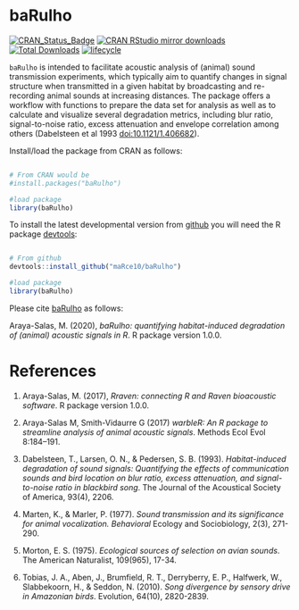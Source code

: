 # baRulho


[![CRAN\_Status\_Badge](http://www.r-pkg.org/badges/version/baRulho)](https://cran.r-project.org/package=baRulho)
[![CRAN RStudio mirror downloads](http://cranlogs.r-pkg.org/badges/baRulho)](http://www.r-pkg.org/pkg/baRulho)
[![Total Downloads](http://cranlogs.r-pkg.org/badges/grand-total/baRulho)](http://www.r-pkg.org/badges/grand-total/baRulho)
[![lifecycle](https://img.shields.io/badge/lifecycle-experimental-orange.svg)](https://www.tidyverse.org/lifecycle/#experimental)

`baRulho` is intended to facilitate acoustic analysis of (animal) sound transmission experiments, which typically aim to quantify changes in signal structure when transmitted in a given habitat by broadcasting and re-recording animal sounds at increasing distances. The package offers a workflow with functions to prepare the data set for analysis as well as to calculate and visualize several degradation metrics, including blur ratio, signal-to-noise ratio, excess attenuation and envelope correlation among others (Dabelsteen et al 1993 <doi:10.1121/1.406682>).

Install/load the package from CRAN as follows:

```r

# From CRAN would be
#install.packages("baRulho")

#load package
library(baRulho)

```

To install the latest developmental version from [github](http://github.com/) you will need the R package [devtools](https://cran.r-project.org/package=devtools):

```r

# From github
devtools::install_github("maRce10/baRulho")

#load package
library(baRulho)

```

Please cite [baRulho](https://marce10.github.io/baRulho/) as follows:

Araya-Salas, M. (2020), *baRulho: quantifying habitat-induced degradation of (animal) acoustic signals in R*. R package version 1.0.0.

# References

1. Araya-Salas, M. (2017), *Rraven: connecting R and Raven bioacoustic software*. R package version 1.0.0.

1. Araya-Salas M, Smith-Vidaurre G (2017) *warbleR: An R package to streamline analysis of animal acoustic signals*. Methods Ecol Evol 8:184–191.

1. Dabelsteen, T., Larsen, O. N., & Pedersen, S. B. (1993). *Habitat-induced degradation of sound signals: Quantifying the effects of communication sounds and bird location on blur ratio, excess attenuation, and signal-to-noise ratio in blackbird song*. The Journal of the Acoustical Society of America, 93(4), 2206.

1. Marten, K., & Marler, P. (1977). *Sound transmission and its significance for animal vocalization. Behavioral* Ecology and Sociobiology, 2(3), 271-290.

1. Morton, E. S. (1975). *Ecological sources of selection on avian sounds*. The American Naturalist, 109(965), 17-34.

1. Tobias, J. A., Aben, J., Brumfield, R. T., Derryberry, E. P., Halfwerk, W., Slabbekoorn, H., & Seddon, N. (2010). *Song divergence by sensory drive in Amazonian birds*. Evolution, 64(10), 2820-2839.
